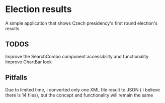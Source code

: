 # Election results

A simple application that shows Czech presidency's first round election's results

## TODOS

Improve the SearchCombo component accessibility and functionality
Improve ChartBar look

## Pitfalls

Due to limited time, i converted only one XML file result to JSON ( i believe there is 14 files), but the concept and functionality will remain the same
